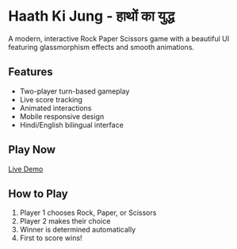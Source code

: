 # Haath Ki Jung - हाथों का युद्ध

A modern, interactive Rock Paper Scissors game with a beautiful UI featuring glassmorphism effects and smooth animations.

## Features
- Two-player turn-based gameplay
- Live score tracking
- Animated interactions
- Mobile responsive design
- Hindi/English bilingual interface

## Play Now
[Live Demo]()

## How to Play
1. Player 1 chooses Rock, Paper, or Scissors
2. Player 2 makes their choice
3. Winner is determined automatically
4. First to score wins!